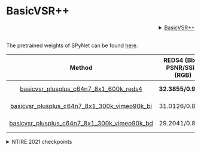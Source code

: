 # BasicVSR++

<!-- [ALGORITHM] -->

<details>
<summary align="right"><a href="https://arxiv.org/abs/2104.13371">BasicVSR++</a></summary>

```bibtex
@article{chan2021basicvsr++,
  author = {Chan, Kelvin C.K. and Zhou, Shangchen and Xu, Xiangyu and Loy, Chen Change},
  title = {BasicVSR++: Improving Video Super-Resolution with Enhanced Propagation and Alignment},
  booktitle = {arXiv preprint arXiv:2104.13371},
  year = {2021}
}
```

</details>

<br/>

The pretrained weights of SPyNet can be found [here](https://download.openmmlab.com/mmediting/restorers/basicvsr/spynet_20210409-c6c1bd09.pth).

|                                                 Method                                                                      | REDS4 (BIx4) PSNR/SSIM (RGB) | Vimeo-90K-T (BIx4) PSNR/SSIM (Y) | Vid4 (BIx4) PSNR/SSIM (Y) | UDM10 (BDx4) PSNR/SSIM (Y) | Vimeo-90K-T (BDx4) PSNR/SSIM (Y) | Vid4 (BDx4) PSNR/SSIM (Y) |                                                                                                                                                Download                                                                                                                                               |
| :-------------------------------------------------------------------------------------------------------------------------: |:----------------------------:|:--------------------------------:|:-------------------------:|:--------------------------:|:--------------------------------:|:-------------------------:|:-----------------------------------------------------------------------------------------------------------------------------------------------------------------------------------------------------------------------------------------------------------------------------------------------------:|
| [basicvsr_plusplus_c64n7_8x1_600k_reds4](/configs/restorers/basicvsr/basicvsr_plusplus_c64n7_8x1_600k_reds4.py)             |      **32.3855/0.9069**      |          36.4445/0.9411          |       27.7674/0.8444      |       34.6868/0.9417       |          34.0372/0.9244          |       24.6209/0.7540      |       [model](https://download.openmmlab.com/mmediting/restorers/basicvsr_plusplus/basicvsr_plusplus_c64n7_8x1_600k_reds4_20210217-db622b2f.pth) \| [log](https://download.openmmlab.com/mmediting/restorers/basicvsr_plusplus/basicvsr_plusplus_c64n7_8x1_600k_reds4_20210217_113115.log.json)       |
| [basicvsr_plusplus_c64n7_8x1_300k_vimeo90k_bi](/configs/restorers/basicvsr/basicvsr_plusplus_c64n7_8x1_300k_vimeo90k_bi.py) |        31.0126/0.8804        |        **37.7864/0.9500**        |     **27.7882/0.8401**    |       33.1211/0.9270       |          33.8972/0.9195          |       23.6086/0.7033      | [model](https://download.openmmlab.com/mmediting/restorers/basicvsr_plusplus/basicvsr_plusplus_c64n7_8x1_300k_vimeo90k_bi_20210305-4ef437e2.pth) \| [log](https://download.openmmlab.com/mmediting/restorers/basicvsr_plusplus/basicvsr_plusplus_c64n7_8x1_300k_vimeo90k_bi_20210305_141254.log.json) |
| [basicvsr_plusplus_c64n7_8x1_300k_vimeo90k_bd](/configs/restorers/basicvsr/basicvsr_plusplus_c64n7_8x1_300k_vimeo90k_bd.py) |        29.2041/0.8528        |          34.7248/0.9351          |       26.4377/0.8074      |     **40.7216/0.9722**     |        **38.2054/0.9550**        |     **29.0400/0.8753**    | [model](https://download.openmmlab.com/mmediting/restorers/basicvsr_plusplus/basicvsr_plusplus_c64n7_8x1_300k_vimeo90k_bd_20210305-ab315ab1.pth) \| [log](https://download.openmmlab.com/mmediting/restorers/basicvsr_plusplus/basicvsr_plusplus_c64n7_8x1_300k_vimeo90k_bd_20210305_140921.log.json) |

<details>
<summary align="left">NTIRE 2021 checkpoints</summary>

Note that the following models are finetuned from smaller models. The training schemes of these models will be released when MMEditing reaches 5k stars. We provide the pre-trained models here.

[NTIRE 2021 Video Super-Resolution](https://download.openmmlab.com/mmediting/restorers/basicvsr_plusplus/basicvsr_plusplus_c128n25_ntire_vsr_20210311-1ff35292.pth)

[NTIRE 2021 Quality Enhancement of Compressed Video - Track 1](https://download.openmmlab.com/mmediting/restorers/basicvsr_plusplus/basicvsr_plusplus_c128n25_ntire_decompress_track1_20210223-7b2eba02.pth)

[NTIRE 2021 Quality Enhancement of Compressed Video - Track 2](https://download.openmmlab.com/mmediting/restorers/basicvsr_plusplus/basicvsr_plusplus_c128n25_ntire_decompress_track2_20210314-eeae05e6.pth)

[NTIRE 2021 Quality Enhancement of Compressed Video - Track 3](https://download.openmmlab.com/mmediting/restorers/basicvsr_plusplus/basicvsr_plusplus_c128n25_ntire_decompress_track3_20210304-6daf4a40.pth)

</details>
